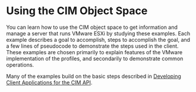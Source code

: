 # Using the CIM Object Space

You can learn how to use the CIM object space to get information and manage a server that runs VMware ESXi by studying these examples. Each example describes a goal to accomplish, steps to accomplish the goal, and a few lines of pseudocode to demonstrate the steps used in the client. These examples are chosen primarily to explain features of the VMware implementation of the profiles, and secondarily to demonstrate common operations. 

Many of the examples build on the basic steps described in [Developing Client Applications for the CIM API](https://vdc-repo.vmware.com/vmwb-repository/dcr-public/f98d554a-3f1d-452c-bf5e-74b6e48ab37a/720b45cc-9f94-488d-90ed-e924134308ab/doc/GUID-9543F0BD-5622-471C-9A54-E6169DDF1649.html).

